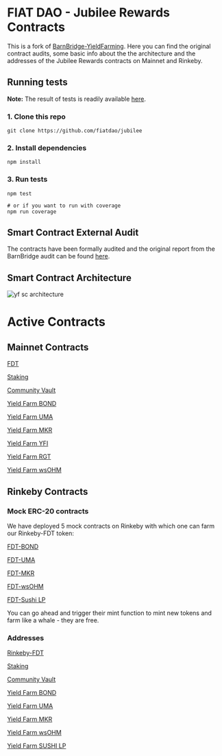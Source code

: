 # FIAT DAO - Jubilee Rewards Contracts

This is a fork of [BarnBridge-YieldFarming](https://github.com/BarnBridge/BarnBridge-YieldFarming). Here you can find the original contract audits, some basic info about the the architecture and the addresses of the Jubilee Rewards contracts on Mainnet and Rinkeby.

## Running tests
**Note:** The result of tests is readily available [here](./test-results.md).

### 1. Clone this repo
```shell
git clone https://github.com/fiatdao/jubilee
```

### 2. Install dependencies
```shell
npm install
```

### 3. Run tests
```shell
npm test

# or if you want to run with coverage
npm run coverage
```

## Smart Contract External Audit

The contracts have been formally audited and the original report from the BarnBridge audit can be found [here](https://github.com/fiatdao/jubilee/blob/main/BarnBridge-Yield-Farming-and-Incentivization-AUDIT.pdf).

## Smart Contract Architecture
![yf sc architecture](https://user-images.githubusercontent.com/6073094/140610823-711065a2-0b99-4d12-b7d6-4d37a5dc02d7.png)

# Active Contracts

## Mainnet Contracts

[FDT](https://etherscan.io/address/0xed1480d12be41d92f36f5f7bdd88212e381a3677)

[Staking](https://etherscan.io/address/0xe98ae8cD25CDC06562c29231Db339d17D02Fd486#code)

[Community Vault](https://etherscan.io/address/0x34d53E1aF009fFDd6878413CC8E83D5a6906B8cB#code)

[Yield Farm BOND](https://etherscan.io/address/0xa0A3637e09cD7bEff98889946A4DfD60fE2Db23C#code)

[Yield Farm UMA](https://etherscan.io/address/0x217c4636329Aceb9309f83d2f57E460d3E6c96B5#code)

[Yield Farm MKR](https://etherscan.io/address/0xeD6BAB596Dcb7032142a36EC2048279d0047fA83#code)

[Yield Farm YFI](https://etherscan.io/address/0x665286CB1237261CC2D2eDa969EF0C12f60D3E76#code)

[Yield Farm RGT](https://etherscan.io/address/0x00952A036f2098C82C75Eb9cfAeE2C9849E39A2a#code)

[Yield Farm wsOHM](https://etherscan.io/address/0x0d728866Da7780dB8a0488ADB5300b721AC5211D#code)

## Rinkeby Contracts

### Mock ERC-20 contracts

We have deployed 5 mock contracts on Rinkeby with which one can farm our Rinkeby-FDT token:

[FDT-BOND](https://rinkeby.etherscan.io/address/0x81Ea2B191bfD1C24bbFb5C9297d8a2f6352602cb#code)

[FDT-UMA](https://rinkeby.etherscan.io/address/0xdb8fBc92a9D53226980D2B0bAeDa42484B0ce562#code)

[FDT-MKR](https://rinkeby.etherscan.io/address/0xf6bA9907D08fE2589Cc41B9f1ae41EFBA8C5f273#code)

[FDT-wsOHM](https://rinkeby.etherscan.io/address/0xAccDB008350e163D33a98357EF86Bd3A4092df61#code)

[FDT-Sushi LP](https://rinkeby.etherscan.io/address/0xf21040AAFb938FE8fA3d4e10A3278Fea77B051BD#code)

You can go ahead and trigger their mint function to mint new tokens and farm like a whale - they are free.

### Addresses

[Rinkeby-FDT](https://rinkeby.etherscan.io/address/0xb9e8d9890b41eb4b21b52353a5d4671f48b9840f)

[Staking](https://rinkeby.etherscan.io/address/0x9E5b1200973d32DF419e5a3900A7065aaEcBd652#code)

[Community Vault](https://rinkeby.etherscan.io/address/0x8255F5D523461ae90EF802906eaC67D915f69eE2#code)

[Yield Farm BOND](https://rinkeby.etherscan.io/address/0x2B3F5c77aA54747fef86981c85021221F2255abC#code)

[Yield Farm UMA](https://rinkeby.etherscan.io/address/0x4446C8000D9D0Cb5D748237EE5edAf36F042AF0d#code)

[Yield Farm MKR](https://rinkeby.etherscan.io/address/0x238F1fbcdF121983cF52828455D8111e1D15aF23#code)

[Yield Farm wsOHM](https://rinkeby.etherscan.io/address/0x8B1f231A7a2Dc4D94291Cc03605ad0071E2bA5c4#code)

[Yield Farm SUSHI LP](https://rinkeby.etherscan.io/address/0x9927BF9125222cbea127c87e7d757ea0BA7C8604#code)
